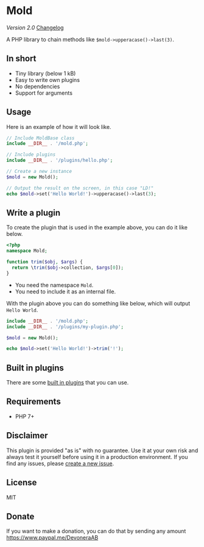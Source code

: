 # Mold

_Version 2.0_ [Changelog](changelog.md)

A PHP library to chain methods like `$mold->upperacase()->last(3)`.

## In short

- Tiny library (below 1 kB)
- Easy to write own plugins
- No dependencies
- Support for arguments

## Usage

Here is an example of how it will look like.

```php
// Include MoldBase class
include __DIR__ . '/mold.php';

// Include plugins
include __DIR__ . '/plugins/hello.php';

// Create a new instance
$mold = new Mold();

// Output the result on the screen, in this case "LD!"
echo $mold->set('Hello World!')->upperacase()->last(3);
```

## Write a plugin

To create the plugin that is used in the example above, you can do it like below.

```php
<?php
namespace Mold;

function trim($obj, $args) {
  return \trim($obj->collection, $args[0]);
}
```

- You need the namespace `Mold`.
- You need to include it as an internal file.

With the plugin above you can do something like below, which will output `Hello World`.

```php
include __DIR__ . '/mold.php';
include __DIR__ . '/plugins/my-plugin.php';

$mold = new Mold();

echo $mold->set('Hello World!')->trim('!');
```

## Built in plugins

There are some [built in plugins](plugins.md) that you can use.

## Requirements

- PHP 7+

## Disclaimer

This plugin is provided "as is" with no guarantee. Use it at your own risk and always test it yourself before using it in a production environment. If you find any issues, please [create a new issue](issues/new).

## License

MIT

## Donate

If you want to make a donation, you can do that by sending any amount https://www.paypal.me/DevoneraAB
